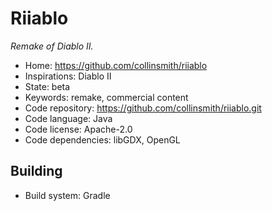 # Riiablo

_Remake of Diablo II._

- Home: https://github.com/collinsmith/riiablo
- Inspirations: Diablo II
- State: beta
- Keywords: remake, commercial content
- Code repository: https://github.com/collinsmith/riiablo.git
- Code language: Java
- Code license: Apache-2.0
- Code dependencies: libGDX, OpenGL

## Building

- Build system: Gradle
